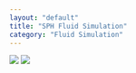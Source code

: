 ```yaml
---
layout: "default"
title: "SPH Fluid Simulation"
category: "Fluid Simulation"
---
```

![](/assets/imgs/Resume-Appendix/SPH-Water/RealTimeSimulation.gif)
![](/assets/imgs/Resume-Appendix/SPH-Water/MCFinalRendering.gif)
